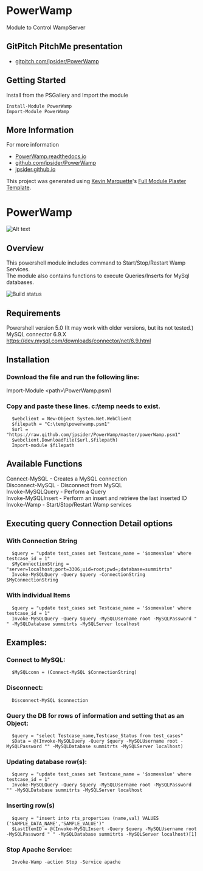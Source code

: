 # PowerWamp

Module to Control WampServer

## GitPitch PitchMe presentation

* [gitpitch.com/jpsider/PowerWamp](https://gitpitch.com/jpsider/PowerWamp)

## Getting Started

Install from the PSGallery and Import the module

    Install-Module PowerWamp
    Import-Module PowerWamp


## More Information

For more information

* [PowerWamp.readthedocs.io](http://PowerWamp.readthedocs.io)
* [github.com/jpsider/PowerWamp](https://github.com/jpsider/PowerWamp)
* [jpsider.github.io](https://jpsider.github.io)


This project was generated using [Kevin Marquette](http://kevinmarquette.github.io)'s [Full Module Plaster Template](https://github.com/KevinMarquette/PlasterTemplates/tree/master/FullModuleTemplate).

# PowerWamp
![Alt text](https://github.com/jpsider/PowerWamp/blob/master/z_Images/PowerWamp_NoBg.png "PowerWamp Icon")  
## Overview  
This powershell module includes command to Start/Stop/Restart Wamp Services.  
The module also contains functions to execute Queries/Inserts for MySql databases. 

![Build status](https://ci.appveyor.com/api/projects/status/github/webhook?id=vulgh26eak4n97kj/branch/master?svg=true)   

## Requirements  
Powershell version 5.0 (It may work with older versions, but its not tested.)  
MySQL connector 6.9.X https://dev.mysql.com/downloads/connector/net/6.9.html  

## Installation  
### Download the file and run the following line:  
Import-Module \<path>\PowerWamp.psm1  

### Copy and paste these lines. c:\temp needs to exist.  
      $webclient = New-Object System.Net.WebClient  
      $filepath = "C:\temp\powerwamp.psm1"  
      $url = "https://raw.github.com/jpsider/PowerWamp/master/powerWamp.psm1"  
      $webclient.DownloadFile($url,$filepath)  
      Import-module $filepath  

## Available Functions 
Connect-MySQL - Creates a MySQL connection   
Disconnect-MySQL - Disconnect from MySQL  
Invoke-MySQLQuery - Perform a Query  
Invoke-MySQLInsert - Perform an insert and retrieve the last inserted ID  
Invoke-Wamp - Start/Stop/Restart Wamp services  

## Executing query Connection Detail options  
### With Connection String  
	  $query = "update test_cases set Testcase_name = '$somevalue' where testcase_id = 1"  
	  $MyConnectionString = "server=localhost;port=3306;uid=root;pwd=;database=summitrts"  
	  Invoke-MySQLQuery -Query $query -ConnectionString $MyConnectionString  
### With individual Items  
	  $query = "update test_cases set Testcase_name = '$somevalue' where testcase_id = 1"  	
	  Invoke-MySQLQuery -Query $query -MySQLUsername root -MySQLPassword " " -MySQLDatabase summitrts -MySQLServer localhost  

## Examples:  
### Connect to MySQL:
	  $MySQLconn = (Connect-MySQL $ConnectionString)  
### Disconnect:  
      Disconnect-MySQL $connection
### Query the DB for rows of information and setting that as an Object:  
      $query = "select Testcase_name,Testcase_Status from test_cases"  
      $Data = @(Invoke-MySQLQuery -Query $query -MySQLUsername root -MySQLPassword "" -MySQLDatabase summitrts -MySQLServer localhost)  
### Updating database row(s):    
      $query = "update test_cases set Testcase_name = '$somevalue' where testcase_id = 1"   
      Invoke-MySQLQuery -Query $query -MySQLUsername root -MySQLPassword "" -MySQLDatabase summitrts -MySQLServer localhost  
### Inserting row(s) 	
	  $query = "insert into rts_properties (name,val) VALUES ('SAMPLE_DATA_NAME','SAMPLE_VALUE')"	
	  $LastItemID = @(Invoke-MySQLInsert -Query $query -MySQLUsername root -MySQLPassword " " -MySQLDatabase summitrts -MySQLServer localhost)[1]	  
### Stop Apache Service:  
      Invoke-Wamp -action Stop -Service apache
